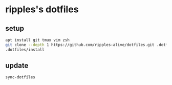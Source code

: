 # ripples's dotfiles

## setup

```bash
apt install git tmux vim zsh
git clone --depth 1 https://github.com/ripples-alive/dotfiles.git .dotfiles
.dotfiles/install
```

## update

```bash
sync-dotfiles
```

